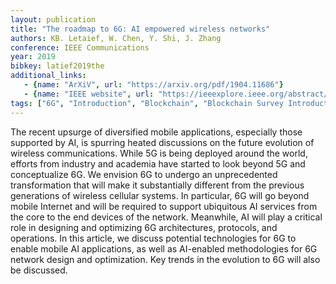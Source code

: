 ```yaml
---
layout: publication
title: "The roadmap to 6G: AI empowered wireless networks"
authors: KB. Letaief, W. Chen, Y. Shi, J. Zhang
conference: IEEE Communications 
year: 2019
bibkey: latief2019the
additional_links:
   - {name: "ArXiV", url: "https://arxiv.org/pdf/1904.11686"}
   - {name: "IEEE website", url: "https://ieeexplore.ieee.org/abstract/document/8808168"}
tags: ["6G", "Introduction", "Blockchain", "Blockchain Survey Introduction"]
---
```

The recent upsurge of diversified mobile applications, especially those supported by AI, is spurring heated discussions on the future evolution of wireless communications. While 5G is being deployed around the world, efforts from industry and academia have started to look beyond 5G and conceptualize 6G. We envision 6G to undergo an unprecedented transformation that will make it substantially different from the previous generations of wireless cellular systems. In particular, 6G will go beyond mobile Internet and will be required to support ubiquitous AI services from the core to the end devices of the network. Meanwhile, AI will play a critical role in designing and optimizing 6G architectures, protocols, and operations. In this article, we discuss potential technologies for 6G to enable mobile AI applications, as well as AI-enabled methodologies for 6G network design and optimization. Key trends in the evolution to 6G will also be discussed.
